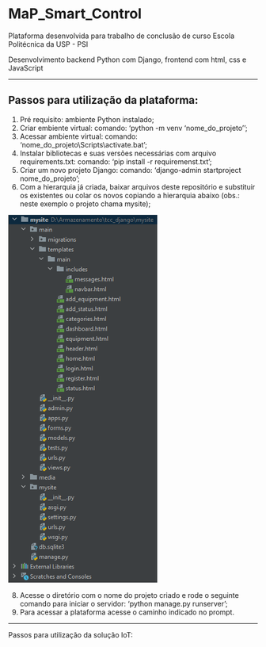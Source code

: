 # MaP_Smart_Control
Plataforma desenvolvida para trabalho de conclusão de curso Escola Politécnica da USP - PSI

Desenvolvimento backend Python com Django, frontend com html, css e JavaScript

---

## Passos para utilização da plataforma:
1. Pré requisito: ambiente Python instalado;
2. Criar embiente virtual: comando: ‘python -m venv ‘nome_do_projeto’’;
3. Acessar ambiente virtual: comando: ‘nome_do_projeto\Scripts\activate.bat’;
4. Instalar bibliotecas e suas versões necessárias com arquivo requirements.txt: comando: ‘pip install -r requiremenst.txt’;
5. Criar um novo projeto Django: comando: ‘django-admin startproject nome_do_projeto’;
6. Com a hierarquia já criada, baixar arquivos deste repositório e substituir os existentes ou colar os novos copiando a hierarquia abaixo (obs.: neste exemplo o projeto chama mysite);

![alt text](https://github.com/Brenosmith/Map_Smart_Control/blob/main/hierarquia_projeto.png)

8. Acesse o diretório com o nome do projeto criado e rode o seguinte comando para iniciar o servidor: ‘python manage.py runserver’;
9. Para acessar a plataforma acesse o caminho indicado no prompt.

---

Passos para utilização da solução IoT:
